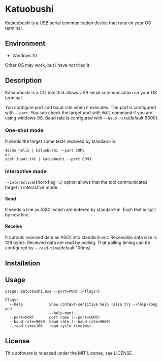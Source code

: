 # Katuobushi
Katsuobushi is a USB serial communication device that runs on your OS terminal.

## Environment
* Windows 10

Other OS may work, but I have not tried it.

## Description
Katsuobushi is a CLI tool that allows USB serial communication on your OS terminal.

You configure port and baud rate when it executes.
The port is configured with `--port`.  You can check the target port with `MODE` command if you are using windows OS.
Baud rate is configured with `--baud-rate`(default 9600).

### One-shot mode
It sends the target some texts received by standard-in.

    $echo hello | katuobushi --port COM3
    or
    $cat input.txt | katuobushi --port COM3

### Interactive mode
`--interactive`(short-flag `-i`) option allows that the tool communicates target in interactive mode.

#### Send
It sends a line as ASCII which are entered by standard-in.
Each text is split by new line.

#### Receive
It outputs received data as ASCII into standard-out.
Receivable data size is 128 bytes.
Received data are read by polling.
That polling timing can be configured by `--read-time`(default 100ms).

## Installation

## Usage

    usage: katuobushi.exe --port=PORT [<flags>]

    Flags:
      --help            Show context-sensitive help (also try --help-long and
                        --help-man).
      --port=PORT       port name (--port=COM3)
      --baud-rate=9600  baud rate (--baud-rate=9600)
      --read-time=100   read cycle time(ms)


## License
This software is released under the MIT License, see LICENSE.
